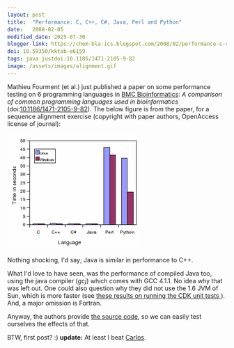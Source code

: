 ```yaml
---
layout: post
title:  "Performance: C, C++, C#, Java, Perl and Python"
date:   2008-02-05
modified_date: 2025-07-30
blogger-link: https://chem-bla-ics.blogspot.com/2008/02/performance-c-c-c-java-perl-and-python.html
doi: 10.59350/kktab-e6159
tags: java justdoi:10.1186/1471-2105-9-82
image: /assets/images/alignment.gif
---
```


Mathieu Fourment (et al.) just published a paper on some performance testing on 6 programming languages in
[BMC Bioinformatics](http://www.biomedcentral.com/bmcbioinformatics): *A comparison of common programming languages used
in bioinformatics* (doi:[10.1186/1471-2105-9-82](https://doi.org/10.1186/1471-2105-9-82)). The below figure is from
the paper, for a sequence alignment exercise (copyright with paper authors, OpenAccess license of journal):

![](/assets/images/alignment.gif)

Nothing shocking, I'd say; Java is similar in performance to C++.

What I'd love to have seen, was the performance of compiled Java too, using the java compiler (*gcj*) which comes with
GCC 4.1.1. No idea why that was left out. One could also question why they did not use the 1.6 JVM of Sun,
which is more faster (see [these results on running the CDK unit tests <i class="fa-solid fa-recycle fa-xs"></i>](https://chem-bla-ics.linkedchemistry.info/2006/08/01/cdk-and-java-6-beta.html)).
And, a major omission is Fortran.

Anyway, the authors provide [the source code](http://www.bioinformatics.org/benchmark/), so we can easily test
ourselves the effects of that.

BTW, first post? :) **update:** At least I beat [Carlos](http://cszamudio.spaces.live.com/blog/cns!9BCF6F9D6772B8F5!1742.entry).
